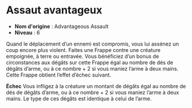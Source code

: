 # Assaut avantageux

 * **Nom d'origine** : Advantageous Assault
 * **Niveau** : 6


<p>Quand le déplacement d’un ennemi est compromis, vous lui assénez un coup encore plus violent. Faites une Frappe contre une créature empoignée, à terre ou entravée. Vous bénéficiez d’un bonus de circonstances aux dégâts sur cette Frappe égal au nombre de dés de dégâts d’arme, ou à ce nombre + 2 si vous maniez l’arme à deux mains. Cette Frappe obtient l’effet d’échec suivant.</p>
<p><strong>Échec</strong> Vous infligez à la créature un montant de dégâts égal au nombre de dés de dégâts d’arme, ou à ce nombre + 2 si vous maniez l’arme à deux mains. Le type de ces dégâts est identique à celui de l’arme.</p>